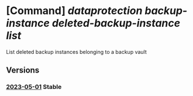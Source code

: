 # [Command] _dataprotection backup-instance deleted-backup-instance list_

List deleted backup instances belonging to a backup vault

## Versions

### [2023-05-01](/Resources/mgmt-plane/L3N1YnNjcmlwdGlvbnMve30vcmVzb3VyY2Vncm91cHMve30vcHJvdmlkZXJzL21pY3Jvc29mdC5kYXRhcHJvdGVjdGlvbi9iYWNrdXB2YXVsdHMve30vZGVsZXRlZGJhY2t1cGluc3RhbmNlcw==/2023-05-01.xml) **Stable**

<!-- mgmt-plane /subscriptions/{}/resourcegroups/{}/providers/microsoft.dataprotection/backupvaults/{}/deletedbackupinstances 2023-05-01 -->
